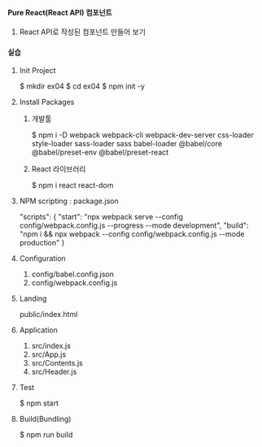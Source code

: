 #### Pure React(React API) 컴포넌트

1. React API로 작성된 컴포넌트 만들어 보기

#### 실습

1. Init Project

    $ mkdir ex04
    $ cd ex04
    $ npm init -y

2. Install Packages

    1. 개발툴

        $ npm i -D webpack webpack-cli webpack-dev-server css-loader style-loader sass-loader sass babel-loader @babel/core @babel/preset-env @babel/preset-react

    2. React 라이브러리

        $ npm i react react-dom

3. NPM scripting : package.json

    "scripts": {
    "start": "npx webpack serve --config config/webpack.config.js --progress --mode development",
    "build": "npm i && npx webpack --config config/webpack.config.js --mode production"
    }

4. Configuration

    1. config/babel.config.json
    2. config/webpack.config.js

5. Landing

    public/index.html

6. Application

    1. src/index.js
    2. src/App.js
    3. src/Contents.js
    4. src/Header.js

7. Test

    $ npm start

8. Build(Bundling)

    $ npm run build
